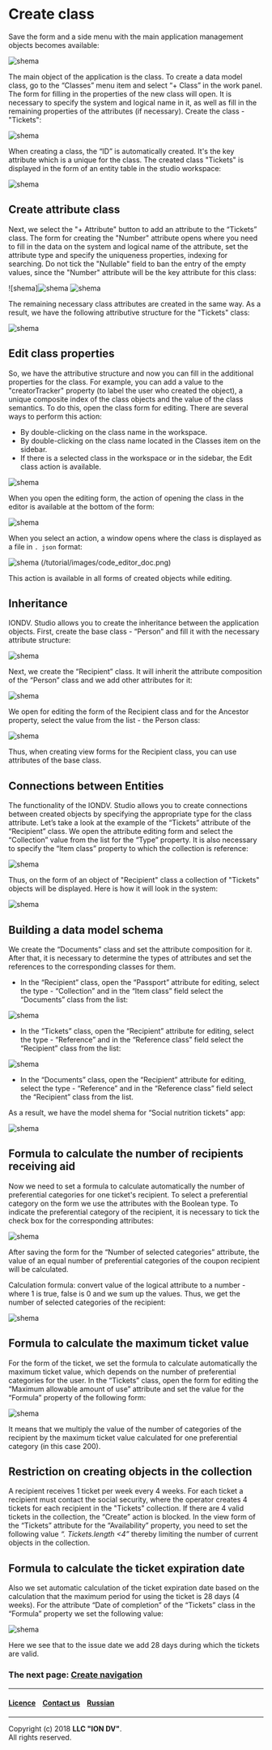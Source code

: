 # Create class

Save the form and a side menu with the main application management objects becomes available:

![shema](/tutorial/images/new_app.png)

The main object of the application is the class. To create a data model class, go to the “Classes” menu item and select “+ Class” in the work panel. The form for filling in the properties of the new class will open. It is necessary to specify the system and logical name in it, as well as fill in the remaining properties of the attributes (if necessary). Create the class - "Tickets":

![shema](/tutorial/images/create_app.png)

When creating a class, the “ID” is automatically created. It's the key attribute which is a unique for the class. The created class "Tickets" is displayed in the form of an entity table in the studio workspace:

![shema](/tutorial/images/new_class.png)

## Create attribute class

Next, we select the "+ Attribute" button to add an attribute to the “Tickets” class. The form for creating the "Number" attribute opens where you need to fill in the data on the system and logical name of the attribute, set the attribute type and specify the uniqueness properties, indexing for searching. Do not tick the "Nullable" field to ban the entry of the empty values, since the "Number" attribute will be the key attribute for this class:

![shema]![shema](/tutorial/images/create_attr.png) ![shema](/tutorial/images/create_attr2.png)

The remaining necessary class attributes are created in the same way. As a result, we have the following attributive structure for the "Tickets" class:

![shema](/tutorial/images/new_attr_in_class.png)

## Edit class properties

So, we have the attributive structure and now you can fill in the additional properties for the class. For example, you can add a value to the "creatorTracker" property (to label the user who created the object), a unique composite index of the class objects and the value of the class semantics. To do this, open the class form for editing. There are several ways to perform this action:

* By double-clicking on the class name in the workspace.
* By double-clicking on the class name located in the Classes item on the sidebar.
* If there is a selected class in the workspace or in the sidebar, the Edit class action is available.

![shema](/tutorial/images/edit_class.png)

When you open the editing form, the action of opening the class in the editor is available at the bottom of the form:

![shema](/tutorial/images/edit_json.png)

When you select an action, a window opens where the class is displayed as a file in `. json` format:

![shema](/tutorial/images/code_editor.png) (/tutorial/images/code_editor_doc.png)

This action is available in all forms of created objects while editing. 

## Inheritance

IONDV. Studio allows you to create the inheritance between the application objects. First, create the base class - “Person” and fill it with the necessary attribute structure:

![shema](/tutorial/images/attr_person.png)

Next, we create the “Recipient” class. It will inherit the attribute composition of the “Person” class and we add other attributes for it:

![shema](/tutorial/images/attr_recipient.png)

We open for editing the form of the Recipient class and for the Ancestor property, select the value from the list - the Person class:

![shema](/tutorial/images/ancentor_recipient.png)

Thus, when creating view forms for the Recipient class, you can use attributes of the base class.

## Connections between Entities

The functionality of the IONDV. Studio allows you to create connections between created objects by specifying the appropriate type for the class attribute. Let’s take a look at the example of the “Tickets” attribute of the “Recipient” class. We open the attribute editing form and select the “Collection” value from the list for the “Type” property. It is also necessary to specify the “Item class” property to which the collection is reference:

![shema](/tutorial/images/item_class.png)

Thus, on the form of an object of "Recipient" class a collection of "Tickets" objects will be displayed. Here is how it will look in the system:

![shema](/tutorial/images/collection_form.png)

## Building a data model schema

We create the “Documents” class and set the attribute composition for it. After that, it is necessary to determine the types of attributes and set the references to the corresponding classes for them.

* In the “Recipient” class, open the “Passport” attribute for editing, select the type - “Collection” and in the “Item class” field select the “Documents” class from the list:

![shema](/tutorial/images/item_class_doc.png)

* In the “Tickets” class, open the “Recipient” attribute for editing, select the type - “Reference” and in the “Reference class” field select the “Recipient” class from the list:

![shema](/tutorial/images/ref_class_recipient.png)

* In the “Documents” class, open the “Recipient” attribute for editing, select the type - “Reference” and in the “Reference class” field select the “Recipient” class from the list.


As a result, we have the model shema for “Social nutrition tickets” app:

![shema](/tutorial/images/shems_workflow.png)

## Formula to calculate the number of recipients receiving aid

Now we need to set a formula to calculate automatically the number of preferential categories for one ticket's recipient. To select a preferential category on the form we use the attributes with the Boolean type. To indicate the preferential category of the recipient, it is necessary to tick the check box for the corresponding attributes:

![shema](/tutorial/images/category_form.png)

After saving the form for the “Number of selected categories” attribute, the value of an equal number of preferential categories of the coupon recipient will be calculated.

Calculation formula: convert value of the logical attribute to a number - where 1 is true, false is 0 and we sum up the values. Thus, we get the number of selected categories of the recipient:

![shema](/tutorial/images/formula_category.png)

## Formula to calculate the maximum ticket value

For the form of the ticket, we set the formula to calculate automatically the maximum ticket value, which depends on the number of preferential categories for the user.
In the “Tickets” class, open the form for editing the “Maximum allowable amount of use” attribute and set the value for the “Formula” property of the following form:

![shema](/tutorial/images/formula_sum.png)

It means that we multiply the value of the number of categories of the recipient by the maximum ticket value calculated for one preferential category (in this case 200).

## Restriction on creating objects in the collection

A recipient receives 1 ticket per week every 4 weeks. For each ticket a recipient must contact the social security, where the operator creates 4 tickets for each recipient in the "Tickets" collection. If there are 4 valid tickets in the collection, the “Create” action is blocked. In the view form of the “Tickets” attribute for the “Availability” property, you need to set the following value *“. Tickets.length <4”* thereby limiting the number of current objects in the collection.

## Formula to calculate the ticket expiration date

Also we set automatic calculation of the ticket expiration date based on the calculation that the maximum period for using the ticket is 28 days (4 weeks). For the attribute “Date of completion” of the “Tickets” class in the “Formula” property we set the following value:

![shema](/tutorial/images/formula_date_end.png)

Here we see that to the issue date we add 28 days during which the tickets are valid. 

### The next page: [Create navigation](/tutorial/en/3_create_navigation.md)  

--------------------------------------------------------------------------  

 #### [Licence](/LICENSE) &ensp;  [Contact us](https://iondv.ru/index.html) &ensp;  [Russian](/tutorial/ru/2_create_class.md)    &ensp;   <div><img src="https://mc.iondv.com/watch/local/docs/framework" style="position:absolute; left:-9999px;" height=1 width=1 alt="iondv metrics"></div>        
--------------------------------------------------------------------------  

Copyright (c) 2018 **LLC "ION DV"**.  
All rights reserved.  